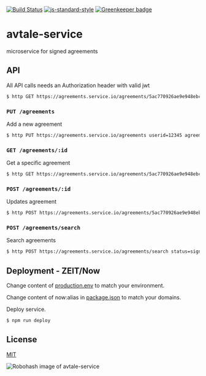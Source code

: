[![Build Status](https://travis-ci.org/telemark/avtale-service.svg?branch=master)](https://travis-ci.org/telemark/avtale-service)
[![js-standard-style](https://img.shields.io/badge/code%20style-standard-brightgreen.svg?style=flat)](https://github.com/feross/standard)
[![Greenkeeper badge](https://badges.greenkeeper.io/telemark/avtale-service.svg)](https://greenkeeper.io/)

# avtale-service

microservice for signed agreements

## API

All API calls needs an Authorization header with valid jwt

```bash
$ http GET https://agreements.service.io/agreements/5ac770926ae9e948ebc0bb47 'Authorization: Bearer <INSERT TOKEN>'
```

### ```PUT /agreements```

Add a new agreement

```bash
$ http PUT https://agreements.service.io/agreements userid=12345 agreementId=98765 'Authorization: Bearer <INSERT TOKEN>'
```

### ```GET /agreements/:id```

Get a specific agreement

```bash
$ http GET https://agreements.service.io/agreements/5ac770926ae9e948ebc0bb47 'Authorization: Bearer <INSERT TOKEN>'
```

### ```POST /agreements/:id```

Updates agreement

```bash
$ http POST https://agreements.service.io/agreements/5ac770926ae9e948ebc0bb47 status=signed 'Authorization: Bearer <INSERT TOKEN>'
```

### ```POST /agreements/search```

Search agreements

```bash
$ http POST https://agreements.service.io/agreements/search status=signed 'Authorization: Bearer <INSERT TOKEN>'
```

## Deployment - ZEIT/Now

Change content of [production.env](production.env) to match your environment.

Change content of now:alias in [package.json](package.json) to match your domains.

Deploy service.

```bash
$ npm run deploy
```

## License

[MIT](LICENSE)

![Robohash image of avtale-service](https://robots.kebabstudios.party/avtale-service.png "Robohash image of avtale-service")
